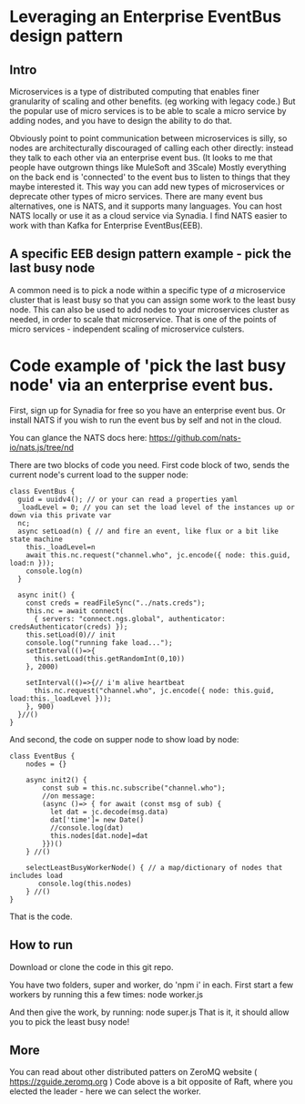 # Leveraging an Enterprise EventBus design pattern

## Intro
Microservices is a type of distributed computing that enables finer granularity of scaling and other benefits. (eg working with legacy code.) 
But the popular use of micro services is to be able to scale a micro service by adding nodes, and you have to design the ability to do that.

Obviously point to point communication between microservices is silly, so nodes are architecturally discouraged of calling each other directly: instead they talk to each other via an enterprise event bus. (It looks to me that people have outgrown things like MuleSoft and 3Scale) Mostly everything on the back end is 'connected' to the event bus to listen to things that they maybe interested it. This way you can add new types of microservices or deprecate other types of micro services. There are many event bus alternatives, one is NATS, and it supports many languages. You can host NATS locally or use it as a cloud service via Synadia. I find NATS easier to work with than Kafka for Enterprise EventBus(EEB).

## A specific EEB design pattern example - pick the last busy node

A common need is to pick a node within a specific type of *a* microservice cluster that is least busy so that you can assign some work to the least busy node. This can also be used to add nodes to your microservices cluster as needed, in order to scale that microservice. That is one of the points of micro services - independent scaling of microservice culsters. 

# Code example of 'pick the last busy node' via an enterprise event bus.
First, sign up for Synadia for free so you have an enterprise event bus. Or install NATS if you wish to run the event bus by self and not in the cloud.

You can glance the NATS docs here: https://github.com/nats-io/nats.js/tree/nd 

There are two blocks of code you need. First code block of two, sends the current node's current load to the supper node:
```
class EventBus {
  guid = uuidv4(); // or your can read a properties yaml
  _loadLevel = 0; // you can set the load level of the instances up or down via this private var
  nc;
  async setLoad(n) { // and fire an event, like flux or a bit like state machine
    this._loadLevel=n
    await this.nc.request("channel.who", jc.encode({ node: this.guid, load:n }));
    console.log(n)
  }

  async init() {
    const creds = readFileSync("../nats.creds");
    this.nc = await connect(
      { servers: "connect.ngs.global", authenticator: credsAuthenticator(creds) });
    this.setLoad(0)// init
    console.log("running fake load...");
    setInterval(()=>{
      this.setLoad(this.getRandomInt(0,10))
    }, 2000)

    setInterval(()=>{// i'm alive heartbeat
      this.nc.request("channel.who", jc.encode({ node: this.guid, load:this._loadLevel }));
    }, 900)
  }//()
}
```

And second, the code on supper node to show load by node:
```
class EventBus {
    nodes = {}

    async init2() {
        const sub = this.nc.subscribe("channel.who");
        //on message:
        (async ()=> { for await (const msg of sub) {
          let dat = jc.decode(msg.data)
          dat['time']= new Date()  
          //console.log(dat)
          this.nodes[dat.node]=dat
        }})()
    } //()

    selectLeastBusyWorkerNode() { // a map/dictionary of nodes that includes load
       console.log(this.nodes)
    } //()
}
```
That is the code.

## How to run

Download or clone the code in this git repo.

You have two folders, super and worker, do 'npm i' in each.
First start a few workers by running this a few times: node worker.js

And then give the work, by running: node super.js
That is it, it should allow you to pick the least busy node! 


## More

You can read about other distributed patters on ZeroMQ website ( https://zguide.zeromq.org )
Code above is a bit opposite of Raft, where you elected the leader - here we can select the worker. 